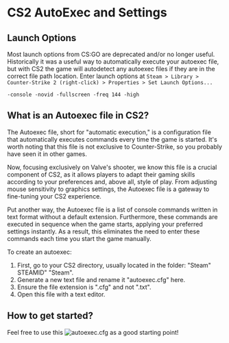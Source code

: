 # CS2 AutoExec and Settings

## Launch Options
Most launch options from CS:GO are deprecated and/or no longer useful. Historically it was a useful way to automatically execute your autoexec file, but with CS2 the game will autodetect any autoexec files if they are in the correct file path location.
Enter launch options at `Steam > Library > Counter-Strike 2 (right-click) > Properties > Set Launch Options...`
```
-console -novid -fullscreen -freq 144 -high
```

## What is an Autoexec file in CS2?

The Autoexec file, short for "automatic execution," is a configuration file that automatically executes commands every time the game is started. It's worth noting that this file is not exclusive to Counter-Strike, so you probably have seen it in other games.

Now, focusing exclusively on Valve's shooter, we know this file is a crucial component of CS2, as it allows players to adapt their gaming skills according to your preferences and, above all, style of play. From adjusting mouse sensitivity to graphics settings, the Autoexec file is a gateway to fine-tuning your CS2 experience.

Put another way, the Autoexec file is a list of console commands written in text format without a default extension. Furthermore, these commands are executed in sequence when the game starts, applying your preferred settings instantly. As a result, this eliminates the need to enter these commands each time you start the game manually.

To create an autoexec:
1. First, go to your CS2 directory, usually located in the folder: "Steam" STEAMID" "Steam".
2. Generate a new text file and rename it "autoexec.cfg" here.
3. Ensure the file extension is ".cfg" and not ".txt".
4. Open this file with a text editor.


## How to get started?
Feel free to use this ![autoexec.cfg]() as a good starting point!
